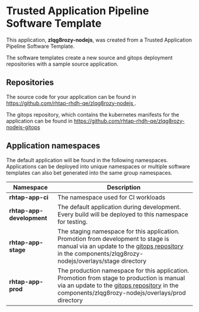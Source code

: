 # Trusted Application Pipeline Software Template

This application, **zlqg8rozy-nodejs**, was created from a Trusted Application Pipeline Software Template.

The software templates create a new source and gitops deployment repositories with a sample source application. 

## Repositories

The source code for your application can be found in [https://github.com/rhtap-rhdh-qe/zlqg8rozy-nodejs ](https://github.com/rhtap-rhdh-qe/zlqg8rozy-nodejs ).
 
The gitops repository, which contains the kubernetes manifests for the application can be found in 
[https://github.com/rhtap-rhdh-qe/zlqg8rozy-nodejs-gitops ](https://github.com/rhtap-rhdh-qe/zlqg8rozy-nodejs-gitops ) 

## Application namespaces 

The default application will be found in the following namespaces. Applications can be deployed into unique namespaces or multiple software templates can also bet generated into the same group namespaces.  

|  Namespace   |  Description   |  
| -------- | -------- |
| **rhtap-app-ci** | The namespace used for CI workloads |
| **rhtap-app-development** | The default application during development. Every build will be deployed to this namespace for testing. |
| **rhtap-app-stage** | The staging namespace for this application. Promotion from development to stage is manual via an update to the [gitops repository](https://github.com/rhtap-rhdh-qe/zlqg8rozy-nodejs-gitops ) in the components/zlqg8rozy-nodejs/overlays/stage directory |
| **rhtap-app-prod** | The production namespace for this application. Promotion from stage to production is manual via an update to the [gitops repository](https://github.com/rhtap-rhdh-qe/zlqg8rozy-nodejs-gitops ) in the components/zlqg8rozy-nodejs/overlays/prod directory |